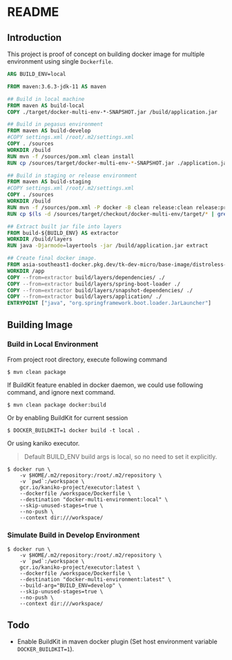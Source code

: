 # README

## Introduction

This project is proof of concept on building docker image for multiple environment using single `Dockerfile`. 

```dockerfile
ARG BUILD_ENV=local

FROM maven:3.6.3-jdk-11 AS maven

## Build in local machine
FROM maven AS build-local
COPY ./target/docker-multi-env-*-SNAPSHOT.jar /build/application.jar

## Build in pegasus environment
FROM maven AS build-develop
#COPY settings.xml /root/.m2/settings.xml
COPY . /sources
WORKDIR /build
RUN mvn -f /sources/pom.xml clean install
RUN cp /sources/target/docker-multi-env-*-SNAPSHOT.jar ./application.jar

## Build in staging or release environment
FROM maven AS build-staging
#COPY settings.xml /root/.m2/settings.xml
COPY . /sources
WORKDIR /build
RUN mvn -f /sources/pom.xml -P docker -B clean release:clean release:prepare release:perform
RUN cp $(ls -d /sources/target/checkout/docker-multi-env/target/* | grep '^.*/docker-multi-env-[0-9]*\.[0-9]*\.[0-9]*-[0-9]*\.jar$') ./application.jar

## Extract built jar file into layers
FROM build-${BUILD_ENV} AS extractor
WORKDIR /build/layers
RUN java -Djarmode=layertools -jar /build/application.jar extract

## Create final docker image.
FROM asia-southeast1-docker.pkg.dev/tk-dev-micro/base-image/distroless-java11
WORKDIR /app
COPY --from=extractor build/layers/dependencies/ ./
COPY --from=extractor build/layers/spring-boot-loader ./
COPY --from=extractor build/layers/snapshot-dependencies/ ./
COPY --from=extractor build/layers/application/ ./
ENTRYPOINT ["java", "org.springframework.boot.loader.JarLauncher"]
```

## Building Image

### Build in Local Environment

From project root directory, execute following command

```shell script
$ mvn clean package
```

If BuildKit feature enabled in docker daemon, we could use following command, and ignore next command.

```shell script
$ mvn clean package docker:build
```

Or by enabling BuildKit for current session

```shell script
$ DOCKER_BUILDKIT=1 docker build -t local .
```

Or using kaniko executor.

> Default BUILD_ENV build args is local, so no need to set it explicitly.

```shell script
$ docker run \
    -v $HOME/.m2/repository:/root/.m2/repository \
    -v `pwd`:/workspace \
    gcr.io/kaniko-project/executor:latest \
    --dockerfile /workspace/Dockerfile \
    --destination "docker-multi-environment:local" \
    --skip-unused-stages=true \
    --no-push \
    --context dir:///workspace/
```

### Simulate Build in Develop Environment

```shell script
$ docker run \
    -v $HOME/.m2/repository:/root/.m2/repository \
    -v `pwd`:/workspace \
    gcr.io/kaniko-project/executor:latest \
    --dockerfile /workspace/Dockerfile \
    --destination "docker-multi-environment:latest" \
    --build-arg="BUILD_ENV=develop" \
    --skip-unused-stages=true \
    --no-push \
    --context dir:///workspace/
```

## Todo
- Enable BuildKit in maven docker plugin (Set host environment variable `DOCKER_BUILDKIT=1`).